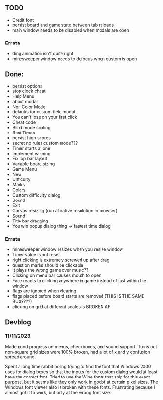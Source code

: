 ## TODO

- Credit font
- persist board and game state between tab reloads
- main window needs to be disabled when modals are open

### Errata
- ding animation isn't quite right
- minesweeper window needs to defocus when custom is open

## Done:
- persist options
- stop clock cheat
- Help Menu
- about modal
- Non Color Mode
- defaults for custom field modal
- You can't lose on your first click
- Cheat code
- Blind mode scaling
- Best Times
- persist high scores
- secret no rules custom mode???
- Timer starts at one
- Implement winning
- Fix top bar layout
- Variable board sizing
- Game Menu
 - New
 - Difficulty
 - Marks
 - Colors
 - Custom difficulty dialog
 - Sound
 - Exit
- Canvas resizing (run at native resolution in browser)
- Sound
- Title bar dragging
- You win popup dialog thing -> fastest time dialog

### Errata
- minesweeper window resizes when you resize window
- Timer value is not reset
- right clicking is extremely screwed up after drag
- question marks should be clickable
- It plays the wrong game over music??
- Clicking on menu bar causes mouth to open
- Face reacts to clicking anywhere in game instead of just within the window
- flags are ignored when clearing
- flags placed before board starts are removed (THIS IS THE SAME BUG????)
- clicking on grid at different scales is BROKEN AF

## Devblog

### 11/11/2023

Made good progress on menus, checkboxes, and sound support. Turns out non-square
grid sizes were 100% broken, had a lot of x and y confusion spread around.

Spent a long time rabbit holing trying to find the font that Windows 2000 uses 
for dialog boxes so that the inputs for the custom dialog would at least have 
the correct font. Tried to use the Wine fonts that ship for this exact purpose, 
but it seems like they only work in godot at certain pixel sizes. The Windows 
font viewer also is broken with these fonts. Frustrating because I almost got it 
to work, but only at the wrong font size. 